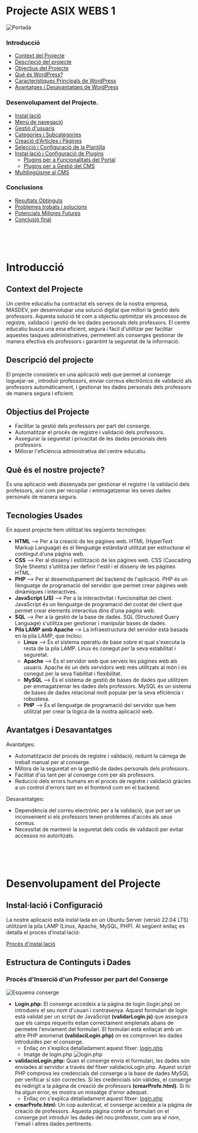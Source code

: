 # Projecte ASIX WEBS 1

![Portada](../.Images/webs1/Portada.png)

### Introducció
- [Context del Projecte](#context-del-projecte)
- [Descripció del projecte](#descripció-del-projecte)
- [Objectius del Projecte](#objectius-del-projecte)
- [Què és WordPress?](#què-és-wordpress)
- [Característiques Principals de WordPress](#característiques-principals-de-wordpress)
- [Avantatges i Desavantatges de WordPress](#avantatges-i-desavantatges-de-wordpress)

### Desenvolupament del Projecte.
- [Instal·lació](#installació)
- [Menú de navegació](#menú-de-navegació)
- [Gestió d'usuaris](#gestió-dusuaris)
- [Categories i Subcategories](#categories-i-subcategories)
- [Creació d'Articles i Pàgines](#creació-darticles-i-pàgines)
- [Selecció i Configuració de la Plantilla](#selecció-i-configuració-de-la-plantilla)
- [Instal·lació i Configuració de Plugins](#installació-i-configuració-de-plugins)
  - [Plugins per a Funcionalitats del Portal](#plugins-per-a-funcionalitats-del-portal)
  - [Plugins per a Gestió del CMS](#plugins-per-a-gestió-del-cms)
- [Multilingüisme al CMS](#multilingüisme-al-cms)

### Conclusions
- [Resultats Obtinguts](#resultats-obtinguts)
- [Problemes trobats i solucions](#problemes-trobats-i-solucions)
- [Potencials Millores Futures](#potencials-millores-futures)
- [Conclusió final](#conclusió-final)

<br><br><br>

# Introducció

## Context del Projecte

<p>Un centre educatiu ha contractat els serveis de la nostra empresa, MASDEV, per desenvolupar una solució digital que millori la gestió dels professors. Aquesta solució té com a objectiu optimitzar els processos de registre, validació i gestió de les dades personals dels professors. El centre educatiu busca una eina eficient, segura i fàcil d'utilitzar per facilitar aquestes tasques administratives, permetent als conserges gestionar de manera efectiva els professors i garantint la seguretat de la informació.</p>

## Descripció del projecte

<p>El projecte consisteix en una aplicació web que permet al conserge loguejar-se , introduir professors, enviar correus electrònics de validació als professors automàticament, i gestionar les dades personals dels professors de manera segura i eficient.</p>

## Objectius del Projecte

- Facilitar la gestió dels professors per part del conserge.
- Automatitzar el procés de registre i validació dels professors.
- Assegurar la seguretat i privacitat de les dades personals dels professors.
- Millorar l'eficiència administrativa del centre educatiu.

## Què és el nostre projecte?

<p>És una aplicació web dissenyada per gestionar el registre i la validació dels professors, així com per recopilar i emmagatzemar les seves dades personals de manera segura.</p>

## Tecnologies Usades

<p>En aquest projecte hem utilitzat les següents tecnologies:</p>

- **HTML** --> Per a la creació de les pàgines web. HTML (HyperText Markup Language) és el llenguatge estàndard utilitzat per estructurar el contingut d'una pàgina web.
- **CSS** --> Per al disseny i estilització de les pàgines web. CSS (Cascading Style Sheets) s'utilitza per definir l'estil i el disseny de les pàgines HTML.
- **PHP** --> Per al desenvolupament del backend de l'aplicació. PHP és un llenguatge de programació del servidor que permet crear pàgines web dinàmiques i interactives.
- **JavaScript (JS)** --> Per a la interactivitat i funcionalitat del client. JavaScript és un llenguatge de programació del costat del client que permet crear elements interactius dins d'una pàgina web.
- **SQL** --> Per a la gestió de la base de dades. SQL (Structured Query Language) s'utilitza per gestionar i manipular bases de dades.
- **Pila LAMP amb Apache** --> La infraestructura del servidor està basada en la pila LAMP, que inclou:
    - **Linux** --> És el sistema operatiu de base sobre el qual s'executa la resta de la pila LAMP. Linux és conegut per la seva estabilitat i seguretat.
    - **Apache** --> És el servidor web que serveix les pàgines web als usuaris. Apache és un dels servidors web més utilitzats al món i és conegut per la seva fiabilitat i flexibilitat.
    - **MySQL** --> És el sistema de gestió de bases de dades que utilitzem per emmagatzemar les dades dels professors. MySQL és un sistema de bases de dades relacional molt popular per la seva eficiència i robustesa.
    - **PHP** --> És el llenguatge de programació del servidor que hem utilitzat per crear la lògica de la nostra aplicació web.

## Avantatges i Desavantatges

<p>Avantatges:</p>

- Automatització del procés de registre i validació, reduint la càrrega de treball manual per al conserge.
- Millora de la seguretat en la gestió de dades personals dels professors.
- Facilitat d'ús tant per al conserge com per als professors.
- Reducció dels errors humans en el procés de registre i validació gràcies a un control d'errors tant en el frontend com en el backend.

<p>Desavantatges:</p>

- Dependència del correu electrònic per a la validació, que pot ser un inconvenient si els professors tenen problemes d'accés als seus correus.
- Necessitat de mantenir la seguretat dels codis de validació per evitar accessos no autoritzats.

<br><br><br>

# Desenvolupament del Projecte

## Instal·lació i Configuració

<p>La nostre aplicació està instal·lada en un Ubuntu Server (versió 22.04 LTS) utilitzant la pila LAMP (Linux, Apache, MySQL, PHP). Al següent enllaç es detalla el procés d'instal·lació:</p> 

[Procés d'instal·lació](./LAMP.md)

## Estructura de Continguts i Dades

### Procés d'Inserció d'un Professor per part del Conserge

![Esquema conserge](../.Images/webs1/Esquema_conserge.png)

- **Login.php:** El conserge accedeix a la pàgina de login (login.php) on introdueix el seu nom d'usuari i contrasenya. Aquest formulari de login està validat per un script de JavaScript **(validarLogin.js)** que assegura que els camps requerits estan correctament emplenats abans de permetre l'enviament del formulari. El formulari està enllaçat amb un altre PHP anomenat **(validaciLogin.php)** on es comproven les dades introduides per el conserge. 
    - Enllaç on s'explica detalladament aquest fitxer: [login.php](./mas-files/login.php)
    - Imatge de login.php
    ![login.php](../.Images/webs1/login.php.png)
- **validacioLogin.php:** Quan el conserge envia el formulari, les dades són enviades al servidor a través del fitxer validacioLogin.php. Aquest script PHP comprova les credencials del conserge a la base de dades MySQL per verificar si són correctes. Si les credencials són vàlides, el conserge és redirigit a la pàgina de creació de professors **(crearProfe.html)**. Si hi ha algun error, es mostra un missatge d'error adequat.
    - Enllaç on s'explica detalladament aquest fitxer: [login.php](./mas-files/validacioLogin.php)
- **crearProfe.html:** Un cop autenticat, el conserge accedeix a la pàgina de creació de professors. Aquesta pàgina conté un formulari on el conserge pot introduir les dades del nou professor, com ara el nom, l'email i altres dades pertinents.

